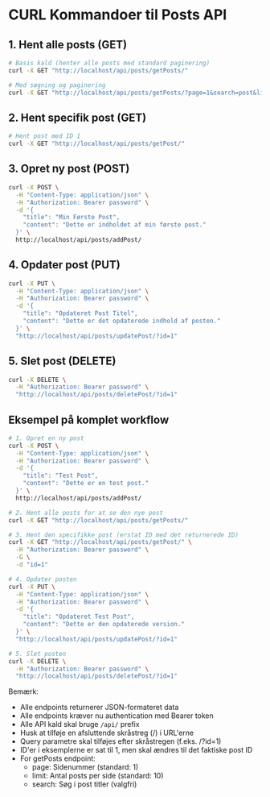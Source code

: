 # CURL Kommandoer til Posts API

## 1. Hent alle posts (GET)

```bash
# Basis kald (henter alle posts med standard paginering)
curl -X GET "http://localhost/api/posts/getPosts/"

# Med søgning og paginering
curl -X GET "http://localhost/api/posts/getPosts/?page=1&search=post&limit=5"
```

## 2. Hent specifik post (GET)

```bash
# Hent post med ID 1
curl -X GET "http://localhost/api/posts/getPost/"
```

## 3. Opret ny post (POST)

```bash
curl -X POST \
  -H "Content-Type: application/json" \
  -H "Authorization: Bearer password" \
  -d '{
    "title": "Min Første Post",
    "content": "Dette er indholdet af min første post."
  }' \
  http://localhost/api/posts/addPost/
```

## 4. Opdater post (PUT)

```bash
curl -X PUT \
  -H "Content-Type: application/json" \
  -H "Authorization: Bearer password" \
  -d '{
    "title": "Opdateret Post Titel",
    "content": "Dette er det opdaterede indhold af posten."
  }' \
  "http://localhost/api/posts/updatePost/?id=1"
```

## 5. Slet post (DELETE)

```bash
curl -X DELETE \
  -H "Authorization: Bearer password" \
  "http://localhost/api/posts/deletePost/?id=1"
```

## Eksempel på komplet workflow

```bash
# 1. Opret en ny post
curl -X POST \
  -H "Content-Type: application/json" \
  -H "Authorization: Bearer password" \
  -d '{
    "title": "Test Post",
    "content": "Dette er en test post."
  }' \
  http://localhost/api/posts/addPost/

# 2. Hent alle posts for at se den nye post
curl -X GET "http://localhost/api/posts/getPosts/"

# 3. Hent den specifikke post (erstat ID med det returnerede ID)
curl -X GET "http://localhost/api/posts/getPost/" \
  -H "Authorization: Bearer password" \
  -G \
  -d "id=1"

# 4. Opdater posten
curl -X PUT \
  -H "Content-Type: application/json" \
  -H "Authorization: Bearer password" \
  -d '{
    "title": "Opdateret Test Post",
    "content": "Dette er den opdaterede version."
  }' \
  "http://localhost/api/posts/updatePost/?id=1"

# 5. Slet posten
curl -X DELETE \
  -H "Authorization: Bearer password" \
  "http://localhost/api/posts/deletePost/?id=1"
```

Bemærk:

- Alle endpoints returnerer JSON-formateret data
- Alle endpoints kræver nu authentication med Bearer token
- Alle API kald skal bruge `/api/` prefix
- Husk at tilføje en afsluttende skråstreg (/) i URL'erne
- Query parametre skal tilføjes efter skråstregen (f.eks. /?id=1)
- ID'er i eksemplerne er sat til 1, men skal ændres til det faktiske post ID
- For getPosts endpoint:
  - page: Sidenummer (standard: 1)
  - limit: Antal posts per side (standard: 10)
  - search: Søg i post titler (valgfri)
